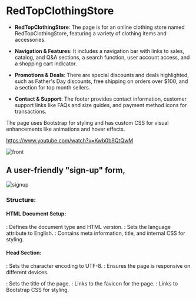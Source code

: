 # RedTopClothingStore

- **RedTopClothingStore**: The page is for an online clothing store named RedTopClothingStore, featuring a variety of clothing items and accessories.
  
- **Navigation & Features**: It includes a navigation bar with links to sales, catalog, and Q&A sections, a search function, user account access, and a shopping cart indicator.
  
- **Promotions & Deals**: There are special discounts and deals highlighted, such as Father's Day discounts, free shipping on orders over $100, and a section for top month sellers.
  
- **Contact & Support**: The footer provides contact information, customer support links like FAQs and size guides, and payment method icons for transactions.

The page uses Bootstrap for styling and has custom CSS for visual enhancements like animations and hover effects.

https://www.youtube.com/watch?v=Kwb0b9QtQwM

![front](https://github.com/devindu22/RedTopClothingStore/assets/114844896/86b0a758-9c41-4d97-a5a5-a24535aff036)

## A user-friendly "sign-up" form,

![signup](https://github.com/devindu22/RedTopClothingStore/assets/114844896/537acf47-d568-4c9f-9794-9a7a6395c17a)


### Structure:
#### HTML Document Setup:

<!DOCTYPE html>: Defines the document type and HTML version.
<html lang="en">: Sets the language attribute to English.
<head>: Contains meta information, title, and internal CSS for styling.
  
#### Head Section:

<meta charset="UTF-8">: Sets the character encoding to UTF-8.
<meta name="viewport" content="width=device-width, initial-scale=1.0">: Ensures the page is responsive on different devices.
<title>: Sets the page title to "RedTopClothingStore - Sign Up".
<style>: Includes internal CSS for styling the page elements.
  
#### Body Section:

#### Header:

Contains a logo (logo.png) and the brand name "RedTopClothingStore."
#### Form Container:
<div class="container">: Main container for the sign-up form with styling for padding, background color, and box-shadow.
<form action="/action_page.php" class="container" style="border: 1px solid #ccc">: Form element with a POST action to action_page.php.
  
#### Form Elements:

Email field: Input for the user's email.
Password field: Input for the user's password.
Repeat Password field: Input to confirm the user's password.
Remember me checkbox: Option to remember the user's details.
Terms and Privacy agreement link.
Cancel and Sign Up buttons: Actions for canceling or submitting the form.

#### Footer:

<footer>: Contains a text crediting the designer, "© 2024 All rights reserved. Designed by Devindu Malshan."
  
#### CSS Highlights:
Inputs: Full-width, padding, border, and border-radius for rounded corners.
Buttons: Full-width, background colors for different states, rounded corners, and hover effects.
Container: Padding, background color, rounded corners, and a box-shadow effect.
Responsive Design: Media query for screens smaller than 300px to adjust button widths.

## "Wishlist" page

### Document Structure:

<!DOCTYPE html>: Declares the document type and version of HTML.

<html lang="en">: Sets the language attribute to English.
  
<head>: Contains meta information, links to external resources, and internal styles.
  
<body>: Contains the content and structure of the page.
  
### Head Section:
  
<meta charset="UTF-8">: Specifies the character encoding for the HTML document.

<meta name="viewport" content="width=device-width, initial-scale=1.0">: Ensures the page is responsive and scales properly on different devices.

<title>Wishlist</title>: Sets the title of the page.

<link rel="icon" href="logo.png" type="image/x-icon">: Links to the favicon for the page.

<link href="https://maxcdn.bootstrapcdn.com/bootstrap/4.5.2/css/bootstrap.min.css" rel="stylesheet">: Links to Bootstrap CSS for styling.

<style>: Contains internal CSS styles for the page elements.
  
### Body Section:
   
<body class="bg-light">: Begins the body with a light background color.
  
<div class="container mt-5">: Container for the main content with a top margin.
  
### Header:

<div class="header">: Header section containing the store logo and brand name.
  
<a href="index.html" class="navbar-logo">: Link to the home page with the logo and brand name.
  
### Wishlist Title and Buttons:

<div class="wishlist-title-container">: Container for the wishlist title and action buttons.
  
<h2 class="wishlist-title">Wishlist</h2>: Title of the wishlist section.
  
<div class="wishlist-buttons">: Container for the action buttons.
  
<button class="delete-button">Delete</button>: Button to delete items from the wishlist.
  
<button class="checkout-button">Checkout</button>: Button to proceed to checkout.
  
### Wishlist Items:

<div class="wishlist">: Container for the list of wishlist items.
  
Each wishlist item is wrapped in a <div class="wishlist-item">:
  
<input type="checkbox" class="mr-3">: Checkbox for selecting the item.
  
<div class="card flex-row">: Card layout with a flexbox for item details.
  
<img class="card-img-top" src="product-image.jpg" alt="Product Name">: Product image.
  
<div class="card-body">: Contains the product details and quantity controls.
  
<div class="details">: Container for product details (category, name, price).
  
<div class="quantity-control">: Container for quantity control buttons.
  
<button class="minus-btn">-</button>: Button to decrease quantity.
  
<input type="number" value="1" min="1">: Input field to specify quantity.
  
<button class="plus-btn">+</button>: Button to increase quantity.
  
### Footer:
   
<footer class="my-5 pt-5 text-muted text-center text-small">: Footer with copyright information.
  
### External Scripts:
   
Links to jQuery, Popper.js, and Bootstrap JS for interactive functionality.

### Internal CSS Styles:

Custom styles for various elements including logo, brand name, header, wishlist items, buttons, and quantity controls.

